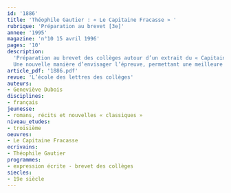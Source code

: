 ```yaml
---
id: '1886'
title: 'Théophile Gautier : « Le Capitaine Fracasse » '
rubrique: 'Préparation au brevet [3e]'
annee: '1995'
magazine: 'n°10 15 avril 1996'
pages: '10'
description: 
  'Préparation au brevet des collèges autour d’un extrait du « Capitaine Fracasse » : questions et composition française…
  Une nouvelle manière d’envisager l’épreuve, permettant une meilleure évaluation de la compréhension du texte que le strict questionnement.'
article_pdf: '1886.pdf'
revue: 'L’école des lettres des collèges'
auteurs:
- Geneviève Dubois
disciplines:
- français
jeunesse:
- romans, récits et nouvelles « classiques »
niveau_etudes:
- troisième
oeuvres:
- Le Capitaine Fracasse
ecrivains:
- Théophile Gautier
programmes:
- expression écrite - brevet des collèges
siecles:
- 19e siècle
---
```

